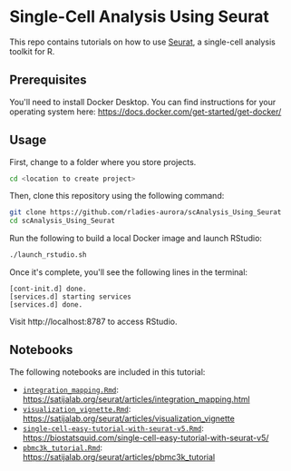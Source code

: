 # Single-Cell Analysis Using Seurat

This repo contains tutorials on how to use [Seurat](https://satijalab.org/seurat/), a single-cell
analysis toolkit for R.

## Prerequisites

You'll need to install Docker Desktop.
You can find instructions for your operating system here:
https://docs.docker.com/get-started/get-docker/

## Usage

First, change to a folder where you store projects.

```bash
cd <location to create project>
```

Then, clone this repository using the following command:

```bash
git clone https://github.com/rladies-aurora/scAnalysis_Using_Seurat
cd scAnalysis_Using_Seurat
```

Run the following to build a local Docker image and launch RStudio:

```bash
./launch_rstudio.sh
```

Once it's complete, you'll see the following lines in the terminal:

```
[cont-init.d] done.
[services.d] starting services
[services.d] done.
```

Visit http://localhost:8787 to access RStudio.

## Notebooks

The following notebooks are included in this tutorial:

- [`integration_mapping.Rmd`](notebooks/integration_mapping.Rmd): https://satijalab.org/seurat/articles/integration_mapping.html
- [`visualization_vignette.Rmd`](notebooks/visualization_vignette.Rmd): https://satijalab.org/seurat/articles/visualization_vignette
- [`single-cell-easy-tutorial-with-seurat-v5.Rmd`](notebooks/single-cell-easy-tutorial-with-seurat-v5.Rmd): https://biostatsquid.com/single-cell-easy-tutorial-with-seurat-v5/
- [`pbmc3k_tutorial.Rmd`](notebooks/pbmc3k_tutorial.Rmd): https://satijalab.org/seurat/articles/pbmc3k_tutorial
